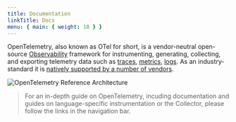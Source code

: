 ```yaml
---
title: Documentation
linkTitle: Docs
menu: { main: { weight: 10 } }
---
```


OpenTelemetry, also known as OTel for short, is a vendor-neutral open-source [Observability](concepts/observability-primer/#what-is-observability) framework for instrumenting, generating, collecting, and exporting telemetry data such as [traces](concepts/observability-primer/#distributed-traces), [metrics](concepts/observability-primer/#reliability--metrics), [logs](concepts/observability-primer/#logs). As an industry-standard it is [natively supported by a number of vendors](/vendors).

![OpenTelemetry Reference Architecture](/img/otel_diagram.png)

> For an in-depth guide on OpenTelemetry, incuding documentation and guides on language-specific instrumentation or the
> Collector, please follow the links in the navigation bar.
